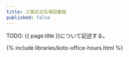 ```yaml
---
title: 江東区古石場図書館
published: false
---
```


TODO: {{ page.title }}について記述する。

{% include libraries/koto-office-hours.html %}
